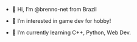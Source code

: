 - 👋 Hi, I’m @brenno-net from Brazil

- 👀 I’m interested in game dev for hobby!

- 🌱 I’m currently learning C++, Python, Web Dev.


<!---
brenno-net/brenno-net is a ✨ special ✨ repository because its `README.md` (this file) appears on your GitHub profile.
You can click the Preview link to take a look at your changes.
--->
